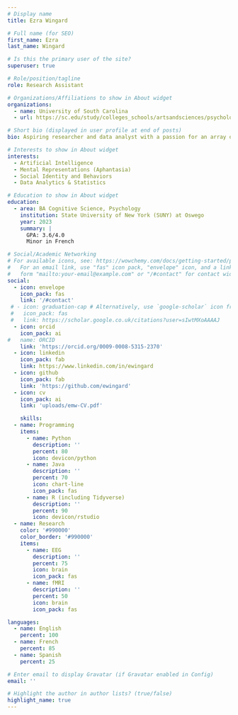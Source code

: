 ```yaml
---
# Display name
title: Ezra Wingard

# Full name (for SEO)
first_name: Ezra
last_name: Wingard

# Is this the primary user of the site?
superuser: true

# Role/position/tagline
role: Research Assistant

# Organizations/Affiliations to show in About widget
organizations:
  - name: University of South Carolina
  - url: https://sc.edu/study/colleges_schools/artsandsciences/psychology/index.php

# Short bio (displayed in user profile at end of posts)
bio: Aspiring researcher and data analyst with a passion for an array of subjects including data analysis, language acquisition, and cognition/memory.

# Interests to show in About widget
interests:
  - Artificial Intelligence
  - Mental Representations (Aphantasia)
  - Social Identity and Behaviors
  - Data Analytics & Statistics

# Education to show in About widget
education:
  - area: BA Cognitive Science, Psychology
    institution: State University of New York (SUNY) at Oswego
    year: 2023
    summary: |
      GPA: 3.6/4.0
      Minor in French

# Social/Academic Networking
# For available icons, see: https://wowchemy.com/docs/getting-started/page-builder/#icons
#   For an email link, use "fas" icon pack, "envelope" icon, and a link in the
#   form "mailto:your-email@example.com" or "/#contact" for contact widget.
social:
  - icon: envelope
    icon_pack: fas
    link: '/#contact'
 # - icon: graduation-cap # Alternatively, use `google-scholar` icon from `ai` icon pack
 #   icon_pack: fas
 #   link: https://scholar.google.co.uk/citations?user=sIwtMXoAAAAJ 
  - icon: orcid
    icon_pack: ai
#   name: ORCID
    link: 'https://orcid.org/0009-0008-5315-2370'
  - icon: linkedin
    icon_pack: fab
    link: https://www.linkedin.com/in/ewingard
  - icon: github
    icon_pack: fab
    link: 'https://github.com/ewingard'
  - icon: cv
    icon_pack: ai
    link: 'uploads/emw-CV.pdf'

    skills:
  - name: Programming
    items:
      - name: Python
        description: ''
        percent: 80
        icon: devicon/python
      - name: Java
        description: ''
        percent: 70
        icon: chart-line
        icon_pack: fas
      - name: R (including Tidyverse)
        description: ''
        percent: 90
        icon: devicon/rstudio
  - name: Research
    color: '#990000'
    color_border: '#990000'
    items:
      - name: EEG
        description: ''
        percent: 75
        icon: brain
        icon_pack: fas
      - name: fMRI
        description: ''
        percent: 50
        icon: brain
        icon_pack: fas

languages:
  - name: English
    percent: 100
  - name: French
    percent: 85
  - name: Spanish
    percent: 25

# Enter email to display Gravatar (if Gravatar enabled in Config)
email: ''

# Highlight the author in author lists? (true/false)
highlight_name: true
---
```


